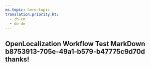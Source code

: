 ```yaml
---
ms.topic: hero-topic
translation.priority.ht: 
  - zh-cn
  - de-de
---
```

## OpenLocalization Workflow Test MarkDown b8753913-705e-49a1-b579-b47775c9d70d thanks!
